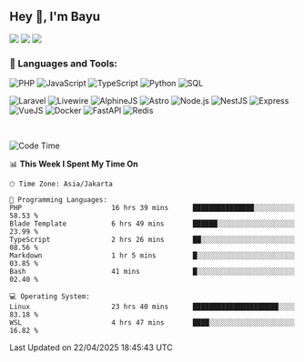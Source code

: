 ## Hey 👋, I'm Bayu 

<a href="mailto:bayurifkialgh@gmail.com" target="_blank"><img src="https://img.shields.io/badge/-Gmail-red?style=flat&logo=Gmail&logoColor=white"/></a>
<a href="https://t.me/bayurifkialgh" target="_blank"><img src="https://img.shields.io/badge/-Telegram-0077B5?style=flat&logo=Telegram&logoColor=white"/></a>
<a href="https://projects.co.id/public/browse_users/view/8d311e/bayurifkialgh" target="_blank"><img src="https://img.shields.io/badge/project.co.id-orange"/></a>


### 🔨 Languages and Tools:

![PHP](https://img.shields.io/badge/-PHP-000?&logo=PHP)
![JavaScript](https://img.shields.io/badge/-JavaScript-000?&logo=JavaScript)
![TypeScript](https://img.shields.io/badge/-TypeScript-000?&logo=TypeScript)
![Python](https://img.shields.io/badge/-Python-000?&logo=Python)
![SQL](https://img.shields.io/badge/-SQL-000?&logo=MySQL)

![Laravel](https://img.shields.io/badge/-Laravel-000?&logo=Laravel)
![Livewire](https://img.shields.io/badge/-Livewire-000?&logo=Livewire&logoColor=red)
![AlphineJS](https://img.shields.io/badge/-AlphineJS-000?&logo=alphine.js)
![Astro](https://img.shields.io/badge/-Astro-000?&logo=astro)
![Node.js](https://img.shields.io/badge/-Node.js-000?&logo=node.js)
![NestJS](https://img.shields.io/badge/-NestJS-000?&logo=nestjs&logoColor=red)
![Express](https://img.shields.io/badge/-Express.js-000?&logo=express.js)
![VueJS](https://img.shields.io/badge/-VueJS-000?&logo=vue.js)
![Docker](https://img.shields.io/badge/-Docker-000?&logo=Docker)
![FastAPI](https://img.shields.io/badge/-FastAPI-000?&logo=FastAPI)
![Redis](https://img.shields.io/badge/-Redis-000?&logo=Redis)

<br />

<!--START_SECTION:waka-->
![Code Time](http://img.shields.io/badge/Code%20Time-789%20hrs%2017%20mins-blue)

📊 **This Week I Spent My Time On** 

```text
🕑︎ Time Zone: Asia/Jakarta

💬 Programming Languages: 
PHP                      16 hrs 39 mins      ███████████████░░░░░░░░░░   58.53 % 
Blade Template           6 hrs 49 mins       ██████░░░░░░░░░░░░░░░░░░░   23.99 % 
TypeScript               2 hrs 26 mins       ██░░░░░░░░░░░░░░░░░░░░░░░   08.56 % 
Markdown                 1 hr 5 mins         █░░░░░░░░░░░░░░░░░░░░░░░░   03.85 % 
Bash                     41 mins             █░░░░░░░░░░░░░░░░░░░░░░░░   02.40 % 

💻 Operating System: 
Linux                    23 hrs 40 mins      █████████████████████░░░░   83.18 % 
WSL                      4 hrs 47 mins       ████░░░░░░░░░░░░░░░░░░░░░   16.82 % 
```


 Last Updated on 22/04/2025 18:45:43 UTC
<!--END_SECTION:waka-->

